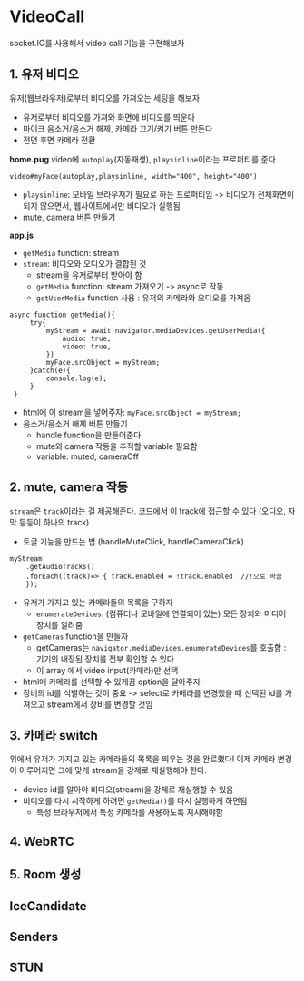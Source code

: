 # VideoCall

socket.IO를 사용해서 video call 기능을 구현해보자

## 1. 유저 비디오

유저(웹브라우저)로부터 비디오를 가져오는 세팅을 해보자

- 유저로부터 비디오를 가져와 화면에 비디오를 띄운다
- 마이크 음소거/음소거 해제, 카메라 끄기/켜기 버튼 만든다
- 전면 후면 카메라 전환

**home.pug**
video에 `autoplay`(자동재생), `playsinline`이라는 프로퍼티를 준다

`video#myFace(autoplay,playsinline, width="400", height="400")`

- `playsinline`: 모바일 브라우저가 필요로 하는 프로퍼티임 -> 비디오가 전체화면이 되지 않으면서, 웹사이트에서만 비디오가 실행됨
- mute, camera 버튼 만들기

**app.js**
- `getMedia` function: stream
- `stream`: 비디오와 오디오가 결합된 것
    - stream을 유저로부터 받아야 함
    - `getMedia` function: stream 가져오기 -> async로 작동
    - `getUserMedia` function 사용 : 유저의 카메라와 오디오를 가져옴
```JS
async function getMedia(){
     try{
         myStream = await navigator.mediaDevices.getUserMedia({
             audio: true,
             video: true,
         })
         myFace.srcObject = myStream;
     }catch(e){
         console.log(e);
     }
 }
```
- html에 이 stream을 넣어주자: `myFace.srcObject = myStream;`
- 음소거/음소거 해제 버튼 만들기
    - handle function을 만들어준다
    - mute와 camera 작동을 추적할 variable 필요함
    - variable: muted, cameraOff


## 2. mute, camera 작동

`stream`은 `track`이라는 걸 제공해준다. 코드에서 이 track에 접근할 수 있다 (오디오, 자막 등등이 하나의 track)

- 토글 기능을 만드는 법 (handleMuteClick, handleCameraClick)
```JS
myStream
    .getAudioTracks()
    .forEach((track)=> { track.enabled = !track.enabled  //!으로 바꿈
    });
```
- 유저가 가지고 있는 카메라들의 목록을 구하자
    - `enumerateDevices`: (컴퓨터나 모바일에 연결되어 있는) 모든 장치와 미디어 장치를 알려줌
- `getCameras` function을 만들자
    - getCameras는 `navigator.mediaDevices.enumerateDevices`를 호출함 : 기기의 내장된 장치를 전부 확인할 수 있다
    - 이 array 에서 video input(카매라)만 선택
- html에 카메라를 선택할 수 있게끔 option을 달아주자
- 장비의 id를 식별하는 것이 중요 -> select로 카메라를 변경했을 때 선택된 id를 가져오고 stream에서 장비를 변경할 것임

## 3. 카메라 switch

위에서 유저가 가지고 있는 카메라들의 목록을 띄우는 것을 완료했다! 이제 카메라 변경이 이루어지면 그에 맞게 stream을 강제로 재실행해야 한다.

- device id를 알아야 비디오(stream)을 강제로 재실행할 수 있음
- 비디오를 다시 시작하게 하려면 `getMedia()`를 다시 실행하게 하면됨
    - 특정 브라우저에서 특정 카메라를 사용하도록 지시해야함


## 4. WebRTC


## 5. Room 생성

## IceCandidate

## Senders

## STUN



